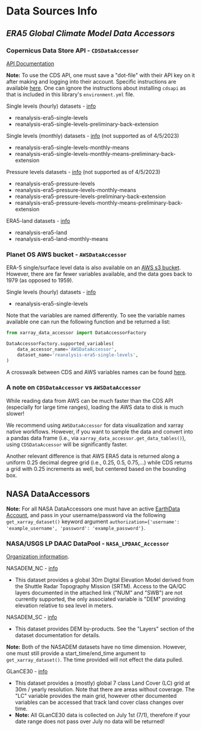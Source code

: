 Data Sources Info
==================

## *ERA5 Global Climate Model Data Accessors*
### **Copernicus Data Store API - `CDSDataAccessor`**
[API Documentation](https://cds.climate.copernicus.eu/)

**Note:** To use the CDS API, one must save a "dot-file" with their API key on it after making and logging into their account. Specific instructions are available [here](https://cds.climate.copernicus.eu/api-how-to). One can ignore the instructions about installing `cdsapi` as that is included in this library's `environment.yml` file.

Single levels (hourly) datasets - [info](https://cds.climate.copernicus.eu/cdsapp#!/dataset/reanalysis-era5-single-levels?tab=overview)
* reanalysis-era5-single-levels
* reanalysis-era5-single-levels-preliminary-back-extension

Single levels (monthly) datasets - [info](https://cds.climate.copernicus.eu/cdsapp#!/dataset/reanalysis-era5-single-levels-monthly-means?tab=overview) (not supported as of 4/5/2023)
* reanalysis-era5-single-levels-monthly-means
* reanalysis-era5-single-levels-monthly-means-preliminary-back-extension

Pressure levels datasets - [info](https://cds.climate.copernicus.eu/cdsapp#!/dataset/reanalysis-era5-pressure-levels?tab=overview) (not supported as of 4/5/2023)
* reanalysis-era5-pressure-levels
* reanalysis-era5-pressure-levels-monthly-means
* reanalysis-era5-pressure-levels-preliminary-back-extension
* reanalysis-era5-pressure-levels-monthly-means-preliminary-back-extension

ERA5-land datasets - [info](https://cds.climate.copernicus.eu/cdsapp#!/dataset/reanalysis-era5-land?tab=overview)
* reanalysis-era5-land
* reanalysis-era5-land-monthly-means

### **Planet OS AWS bucket - `AWSDataAccessor`**
ERA-5 single/surface level data is also available on an [AWS s3 bucket](https://aws.amazon.com/marketplace/pp/prodview-yhz3mavy6s7go#similar-products). However, there are far fewer variables available, and the data goes back to 1979 (as opposed to 1959).

Single levels (hourly) datasets - [info](https://github.com/planet-os/notebooks/blob/master/aws/era5-pds.md)
* reanalysis-era5-single-levels

Note that the variables are named differently. To see the variable names available one can run the following function and be returned a list:
```python
from xarray_data_accessor import DataAccessorFactory

DataAccessorFactory.supported_variables(
    data_accessor_name='AWSDataAccessor',
    dataset_name='reanalysis-era5-single-levels',
)
```

A crosswalk between CDS and AWS variables names can be found [here](https://github.com/LimnoTech/Xarray-DataAccessor/blob/main/src/xarray_data_accessor/data_accessors/era5_from_cds_info.py#L40).

### A note on `CDSDataAccessor` vs `AWSDataAccessor`

While reading data from AWS can be much faster than the CDS API (especially for large time ranges), loading the AWS data to disk is much slower! 

We recommend using `AWSDataAccessor` for data visualization and xarray native workflows. However, if you want to sample the data and convert into a pandas data frame (i.e., via `xarray_data_accessor.get_data_tables()`), using `CDSDataAccessor` will be significantly faster.

Another relevant difference is that AWS ERA5 data is returned along a uniform 0.25 decimal degree grid (i.e., 0.25, 0.5, 0.75,...) while CDS returns a grid with 0.25 increments as well, but centered based on the bounding box.

## NASA DataAccessors
**Note:** For all NASA DataAccessors one must have an active [EarthData Account]( https://urs.earthdata.nasa.gov/users/new), and pass in your username/password via the following `get_xarray_dataset()` keyword argument `authorization={'username': 'example_username', 'password': 'example_password'}`.


### NASA/USGS LP DAAC DataPool - `NASA_LPDAAC_Accessor`
[Organization information](https://lpdaac.usgs.gov/about/).

NASADEM_NC - [info](https://lpdaac.usgs.gov/products/nasadem_hgtv001/)
* This dataset provides a global 30m Digital Elevation Model derived from the Shuttle Radar Topography Mission (SRTM). Access to the QA/QC layers documented in the attached link ("NUM" and "SWB") are not currently supported, the only associated variable is "DEM" providing elevation relative to sea level in meters.

NASADEM_SC - [info](https://lpdaac.usgs.gov/products/nasadem_scv001/)
* This dataset provides DEM by-products. See the "Layers" section of the dataset documentation for details.

**Note:** Both of the NASADEM datasets have no time dimension. However, one must still provide a start_time/end_time argument to `get_xarray_dataset()`. The time provided will not effect the data pulled.

GLanCE30 - [info](https://lpdaac.usgs.gov/products/glance30v001/)
* This dataset provides a (mostly) global 7 class Land Cover (LC) grid at 30m / yearly resolution. Note that there are areas without coverage. The "LC" variable provides the main grid, however other documented variables can be accessed that track land cover class changes over time.
* **Note:** All GLanCE30 data is collected on July 1st (7/1), therefore if your date range does not pass over July no data will be returned!

